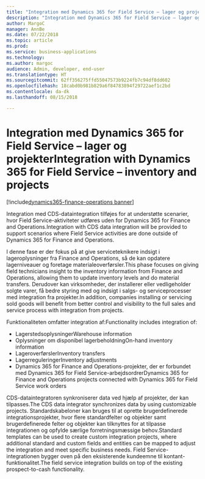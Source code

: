 ```yaml
---
title: "Integration med Dynamics 365 for Field Service – lager og projekter"
description: "Integration med Dynamics 365 for Field Service – lager og projekter"
author: MargoC
manager: AnnBe
ms.date: 07/22/2018
ms.topic: article
ms.prod: 
ms.service: business-applications
ms.technology: 
ms.author: margoc
audience: Admin, developer, end-user
ms.translationtype: HT
ms.sourcegitcommit: 62ff356275ffd55047573b9224fb7c94df8dd602
ms.openlocfilehash: 18cabd0b981b829a6f84783894f29722aef1c2bd
ms.contentlocale: da-dk
ms.lasthandoff: 08/15/2018

---
```

#  <a name="integration-with-dynamics-365-for-field-service--inventory-and-projects"></a><span data-ttu-id="e6140-103">Integration med Dynamics 365 for Field Service – lager og projekter</span><span class="sxs-lookup"><span data-stu-id="e6140-103">Integration with Dynamics 365 for Field Service – inventory and projects</span></span>

[!include[dynamics365-finance-operations banner](../includes/dynamics365-finance-operations.md)]



<span data-ttu-id="e6140-104">Integration med CDS-dataintegration tilføjes for at understøtte scenarier, hvor Field Service-aktiviteter udføres uden for Dynamics 365 for Finance and Operations.</span><span class="sxs-lookup"><span data-stu-id="e6140-104">Integration with CDS data integration will be provided to support scenarios where Field Service activities are done outside of Dynamics 365 for Finance and Operations.</span></span>

<span data-ttu-id="e6140-105">I denne fase er der fokus på at give serviceteknikere indsigt i lageroplysninger fra Finance and Operations, så de kan opdatere lagerniveauer og foretage materialeoverførsler.</span><span class="sxs-lookup"><span data-stu-id="e6140-105">This phase focuses on giving field technicians insight to the inventory information from Finance and Operations, allowing them to update inventory levels and do material transfers.</span></span> <span data-ttu-id="e6140-106">Derudover kan virksomheder, der installerer eller vedligeholder solgte varer, få bedre styring med og indsigt i salgs- og serviceprocesser med integration fra projekter.</span><span class="sxs-lookup"><span data-stu-id="e6140-106">In addition, companies installing or servicing sold goods will benefit from better control and visibility to the full sales and service process with integration from projects.</span></span>

<span data-ttu-id="e6140-107">Funktionaliteten omfatter integration af:</span><span class="sxs-lookup"><span data-stu-id="e6140-107">Functionality includes integration of:</span></span>

-   <span data-ttu-id="e6140-108">Lagerstedsoplysninger</span><span class="sxs-lookup"><span data-stu-id="e6140-108">Warehouse information</span></span>
-   <span data-ttu-id="e6140-109">Oplysninger om disponibel lagerbeholdning</span><span class="sxs-lookup"><span data-stu-id="e6140-109">On-hand inventory information</span></span>
-   <span data-ttu-id="e6140-110">Lageroverførsler</span><span class="sxs-lookup"><span data-stu-id="e6140-110">Inventory transfers</span></span>
-   <span data-ttu-id="e6140-111">Lagerreguleringer</span><span class="sxs-lookup"><span data-stu-id="e6140-111">Inventory adjustments</span></span>
-   <span data-ttu-id="e6140-112">Dynamics 365 for Finance and Operations-projekter, der er forbundet med Dynamics 365 for Field Service-arbejdsordrer</span><span class="sxs-lookup"><span data-stu-id="e6140-112">Dynamics 365 for Finance and Operations projects connected with Dynamics 365 for Field Service work orders</span></span>

<span data-ttu-id="e6140-113">CDS-dataintegratoren synkroniserer data ved hjælp af projekter, der kan tilpasses.</span><span class="sxs-lookup"><span data-stu-id="e6140-113">The CDS data integrator synchronizes data by using customizable projects.</span></span>
<span data-ttu-id="e6140-114">Standardskabeloner kan bruges til at oprette brugerdefinerede integrationsprojekter, hvor flere standardfelter og objekter samt brugerdefinerede felter og objekter kan tilknyttes for at tilpasse integrationen og opfylde særlige forretningsmæssige behov.</span><span class="sxs-lookup"><span data-stu-id="e6140-114">Standard templates can be used to create custom integration projects, where additional standard and custom fields and entities can be mapped to adjust the integration and meet specific business needs.</span></span> <span data-ttu-id="e6140-115">Field Service-integrationen bygger oven på den eksisterende kundeemne til kontant-funktionalitet.</span><span class="sxs-lookup"><span data-stu-id="e6140-115">The field service integration builds on top of the existing prospect-to-cash functionality.</span></span>

